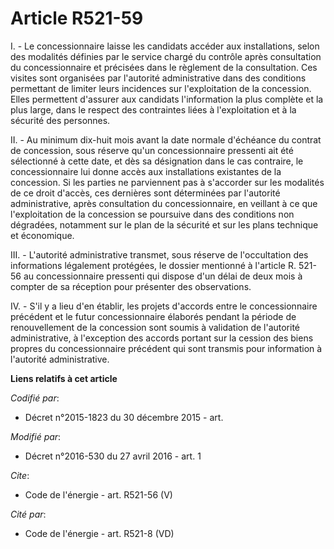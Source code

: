 # Article R521-59

I. - Le concessionnaire laisse les candidats accéder aux installations, selon des modalités définies par le service chargé du
contrôle après consultation du concessionnaire et précisées dans le règlement de la consultation. Ces visites sont organisées
par l'autorité administrative dans des conditions permettant de limiter leurs incidences sur l'exploitation de la concession.
Elles permettent d'assurer aux candidats l'information la plus complète et la plus large, dans le respect des contraintes
liées à l'exploitation et à la sécurité des personnes. 

II. - Au minimum dix-huit mois avant la date normale d'échéance du contrat de concession, sous réserve qu'un concessionnaire
pressenti ait été sélectionné à cette date, et dès sa désignation dans le cas contraire, le concessionnaire lui donne accès
aux installations existantes de la concession. Si les parties ne parviennent pas à s'accorder sur les modalités de ce droit
d'accès, ces dernières sont déterminées par l'autorité administrative, après consultation du concessionnaire, en veillant à
ce que l'exploitation de la concession se poursuive dans des conditions non dégradées, notamment sur le plan de la sécurité
et sur les plans technique et économique. 

III. - L'autorité administrative transmet, sous réserve de l'occultation des informations légalement protégées, le dossier
mentionné à l'article R. 521-56 au concessionnaire pressenti qui dispose d'un délai de deux mois à compter de sa réception
pour présenter des observations. 

IV. - S'il y a lieu d'en établir, les projets d'accords entre le concessionnaire précédent et le futur concessionnaire
élaborés pendant la période de renouvellement de la concession sont soumis à validation de l'autorité administrative, à
l'exception des accords portant sur la cession des biens propres du concessionnaire précédent qui sont transmis pour
information à l'autorité administrative.

**Liens relatifs à cet article**

_Codifié par_:

  - Décret n°2015-1823 du 30 décembre 2015 - art.

_Modifié par_:

  - Décret n°2016-530 du 27 avril 2016 - art. 1

_Cite_:

  - Code de l'énergie - art. R521-56 (V)

_Cité par_:

  - Code de l'énergie - art. R521-8 (VD)
